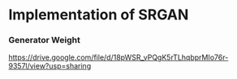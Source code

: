# Implementation of SRGAN

### Generator Weight

https://drive.google.com/file/d/18pWSR_vPQgK5rTLhqbprMIo76r-9357l/view?usp=sharing
